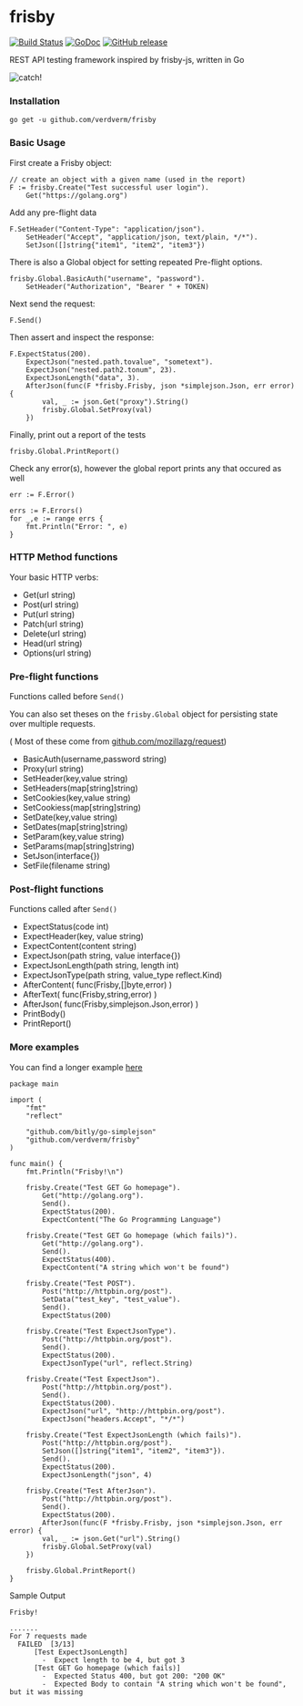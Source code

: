 # frisby

[![Build Status](https://travis-ci.org/verdverm/frisby.svg?branch=master)](https://travis-ci.org/verdverm/frisby)
[![GoDoc](https://godoc.org/github.com/verdverm/frisby?status.svg)](https://godoc.org/github.com/verdverm/frisby)
[![GitHub release](https://img.shields.io/github/release/qubyte/rubidium.svg)](https://github.com/verdverm/frisby)

REST API testing framework inspired by frisby-js, written in Go

![catch!](https://raw.github.com/verdverm/frisby/master/frisby.gif)

### Installation

```
go get -u github.com/verdverm/frisby
```

### Basic Usage

First create a Frisby object:

```
// create an object with a given name (used in the report)
F := frisby.Create("Test successful user login").
    Get("https://golang.org")
```

Add any pre-flight data

```
F.SetHeader("Content-Type": "application/json").
	SetHeader("Accept", "application/json, text/plain, */*").
	SetJson([]string{"item1", "item2", "item3"})
```

There is also a Global object for setting repeated Pre-flight options.

```
frisby.Global.BasicAuth("username", "password").
	SetHeader("Authorization", "Bearer " + TOKEN)
```

Next send the request:

```
F.Send()
```

Then assert and inspect the response:

```
F.ExpectStatus(200).
    ExpectJson("nested.path.tovalue", "sometext").
    ExpectJson("nested.path2.tonum", 23).
    ExpectJsonLength("data", 3).
    AfterJson(func(F *frisby.Frisby, json *simplejson.Json, err error) {
		val, _ := json.Get("proxy").String()
		frisby.Global.SetProxy(val)
	})
```

Finally, print out a report of the tests

```
frisby.Global.PrintReport()
```

Check any error(s), however the global report prints any that occured as well

`err := F.Error()`

```
errs := F.Errors()
for _,e := range errs {
	fmt.Println("Error: ", e)
}
```


### HTTP Method functions

Your basic HTTP verbs:

* Get(url string)
* Post(url string)
* Put(url string)
* Patch(url string)
* Delete(url string)
* Head(url string)
* Options(url string)

### Pre-flight functions

Functions called before `Send()`

You can also set theses on the `frisby.Global` object for persisting state over multiple requests.

( Most of these come from [github.com/mozillazg/request](https://github.com/mozillazg/request))

* BasicAuth(username,password string)
* Proxy(url string)
* SetHeader(key,value string)
* SetHeaders(map[string]string)
* SetCookies(key,value string)
* SetCookiess(map[string]string)
* SetDate(key,value string)
* SetDates(map[string]string)
* SetParam(key,value string)
* SetParams(map[string]string)
* SetJson(interface{})
* SetFile(filename string)


### Post-flight functions

Functions called after `Send()`

* ExpectStatus(code int)
* ExpectHeader(key, value string)
* ExpectContent(content string)
* ExpectJson(path string, value interface{})
* ExpectJsonLength(path string, length int)
* ExpectJsonType(path string, value_type reflect.Kind)
* AfterContent( func(Frisby,[]byte,error) )
* AfterText( func(Frisby,string,error) )
* AfterJson( func(Frisby,simplejson.Json,error) )
* PrintBody()
* PrintReport()


### More examples

You can find a longer example [here](https://github.com/verdverm/pomopomo/tree/master/test/api)

```
package main

import (
	"fmt"
	"reflect"

	"github.com/bitly/go-simplejson"
	"github.com/verdverm/frisby"
)

func main() {
	fmt.Println("Frisby!\n")

	frisby.Create("Test GET Go homepage").
		Get("http://golang.org").
		Send().
		ExpectStatus(200).
		ExpectContent("The Go Programming Language")

	frisby.Create("Test GET Go homepage (which fails)").
		Get("http://golang.org").
		Send().
		ExpectStatus(400).
		ExpectContent("A string which won't be found")

	frisby.Create("Test POST").
		Post("http://httpbin.org/post").
		SetData("test_key", "test_value").
		Send().
		ExpectStatus(200)

	frisby.Create("Test ExpectJsonType").
		Post("http://httpbin.org/post").
		Send().
		ExpectStatus(200).
		ExpectJsonType("url", reflect.String)

	frisby.Create("Test ExpectJson").
		Post("http://httpbin.org/post").
		Send().
		ExpectStatus(200).
		ExpectJson("url", "http://httpbin.org/post").
		ExpectJson("headers.Accept", "*/*")

	frisby.Create("Test ExpectJsonLength (which fails)").
		Post("http://httpbin.org/post").
		SetJson([]string{"item1", "item2", "item3"}).
		Send().
		ExpectStatus(200).
		ExpectJsonLength("json", 4)

	frisby.Create("Test AfterJson").
		Post("http://httpbin.org/post").
		Send().
		ExpectStatus(200).
		AfterJson(func(F *frisby.Frisby, json *simplejson.Json, err error) {
		val, _ := json.Get("url").String()
		frisby.Global.SetProxy(val)
	})

	frisby.Global.PrintReport()
}

```

Sample Output

```
Frisby!

.......
For 7 requests made
  FAILED  [3/13]
      [Test ExpectJsonLength]
        -  Expect length to be 4, but got 3
      [Test GET Go homepage (which fails)]
        -  Expected Status 400, but got 200: "200 OK"
        -  Expected Body to contain "A string which won't be found", but it was missing
```
